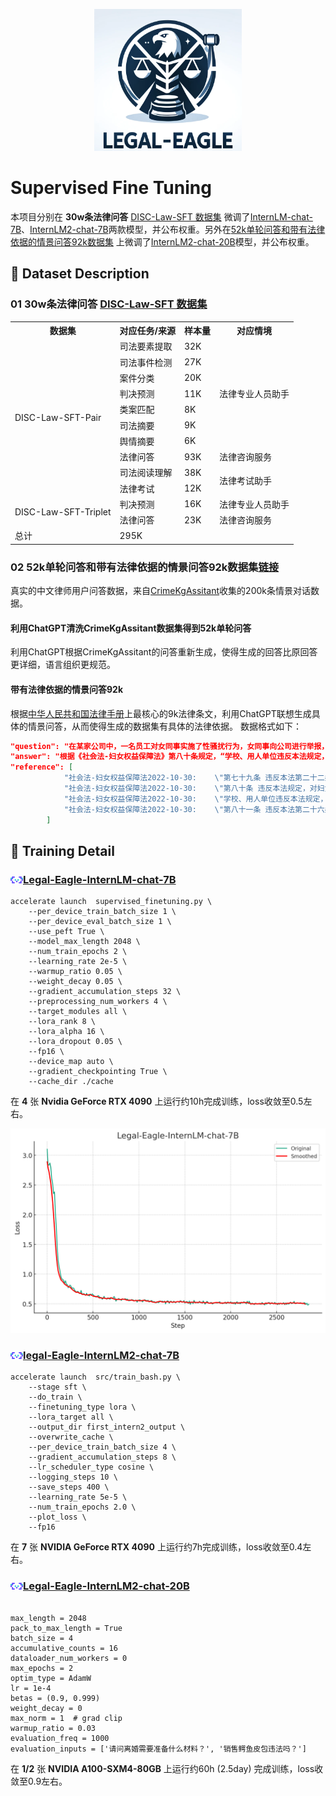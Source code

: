 <div align="center">
  
![Image](../img/logo.png)

</div><div align="left">
<h1>Supervised Fine Tuning
</h1>
</div>

本项目分别在 **30w条法律问答** [DISC-Law-SFT 数据集](https://huggingface.co/datasets/ShengbinYue/DISC-Law-SFT) 微调了[InternLM-chat-7B](https://huggingface.co/internlm/internlm-chat-7b)、[InternLM2-chat-7B](https://huggingface.co/internlm/internlm2-chat-7b)两款模型，并公布权重。另外在[52k单轮问答和带有法律依据的情景问答92k数据集](https://github.com/LiuHC0428/LAW-GPT) 上微调了[InternLM2-chat-20B](https://huggingface.co/internlm/internlm2-chat-20b)模型，并公布权重。

## 📄 Dataset Description

### 01 30w条法律问答 [DISC-Law-SFT 数据集](https://huggingface.co/datasets/ShengbinYue/DISC-Law-SFT) 

<table>
  <tr>
    <th>数据集</th>
    <th>对应任务/来源</th>
    <th>样本量</th>
    <th>对应情境</th>
  </tr>
  <tr>
    <td rowspan="10">DISC-Law-SFT-Pair</td>
    <td>司法要素提取</td>
    <td>32K</td>
    <td rowspan="7">法律专业人员助手</td>
  </tr>
  <tr>
    <td>司法事件检测</td>
    <td>27K</td>
  </tr>
  <tr>
    <td>案件分类</td>
    <td>20K</td>
  </tr>
  <tr>
    <td>判决预测</td>
    <td>11K</td>
  </tr>
  <tr>
    <td>类案匹配</td>
    <td>8K</td>
  </tr>
  <tr>
    <td>司法摘要</td>
    <td>9K</td>
  </tr>
  <tr>
    <td>舆情摘要</td>
    <td>6K</td>
  </tr>
  <tr>
    <td>法律问答</td>
    <td>93K</td>
    <td>法律咨询服务</td>
  </tr>
  <tr>
    <td>司法阅读理解</td>
    <td>38K</td>
    <td rowspan="2">法律考试助手</td>
  </tr>
  <tr>
    <td>法律考试</td>
    <td>12K</td>
  </tr>
  <tr>
    <td rowspan="2">DISC-Law-SFT-Triplet</td>
    <td>判决预测</td>
    <td>16K</td>
    <td>法律专业人员助手</td>
  </tr>
  <tr>
    <td>法律问答</td>
    <td>23K</td>
    <td>法律咨询服务</td>
  </tr>
  <tr>
    <td>总计</td>
    <td colspan="3">295K</td>
  </tr>
</table>

### 02 52k单轮问答和带有法律依据的情景问答92k数据集[链接](https://github.com/LiuHC0428/LAW-GPT) 
真实的中文律师用户问答数据，来自[CrimeKgAssitant](https://github.com/liuhuanyong/CrimeKgAssitant)收集的200k条情景对话数据。 

#### 利用ChatGPT清洗CrimeKgAssitant数据集得到52k单轮问答  


利用ChatGPT根据CrimeKgAssitant的问答重新生成，使得生成的回答比原回答更详细，语言组织更规范。
 
#### 带有法律依据的情景问答92k  

根据[中华人民共和国法律手册](https://github.com/RanKKI/LawRefBook)上最核心的9k法律条文，利用ChatGPT联想生成具体的情景问答，从而使得生成的数据集有具体的法律依据。
数据格式如下：
```json
"question": "在某家公司中，一名员工对女同事实施了性骚扰行为，女同事向公司进行举报，但公司却没有采取必要的措施来制止这种行为。\n\n公司未采取必要措施预防和制止性骚扰，导致女同事的权益受到侵害，该公司是否需要承担责任？"
"answer": "根据《社会法-妇女权益保障法》第八十条规定，“学校、用人单位违反本法规定，未采取必要措施预防和制止性骚扰，造成妇女权益受到侵害或者社会影响恶劣的，由上级机关或者主管部门责令改正；拒不改正或者情节严重的，依法对直接负责的主管人员和其他直接责任人员给予处分。”因此，该公司因为未采取必要措施预防和制止性骚扰行为，应该承担责任，并依法接受相关的处分。女同事可以向上级机关或主管部门进行申诉，要求该公司被责令改正，并对相关负责人员给予处分。"
"reference": [
            "社会法-妇女权益保障法2022-10-30:    \"第七十九条 违反本法第二十二条第二款规定，未履行报告义务的，依法对直接负责的主管人员和其他直接责任人员给予处分。\",\n",
            "社会法-妇女权益保障法2022-10-30:    \"第八十条 违反本法规定，对妇女实施性骚扰的，由公安机关给予批评教育或者出具告诫书，并由所在单位依法给予处分。\",\n",
            "社会法-妇女权益保障法2022-10-30:    \"学校、用人单位违反本法规定，未采取必要措施预防和制止性骚扰，造成妇女权益受到侵害或者社会影响恶劣的，由上级机关或者主管部门责令改正；拒不改正或者情节严重的，依法对直接负责的主管人员和其他直接责任人员给予处分。\",\n",
            "社会法-妇女权益保障法2022-10-30:    \"第八十一条 违反本法第二十六条规定，未履行报告等义务的，依法给予警告、责令停业整顿或者吊销营业执照、吊销相关许可证，并处一万元以上五万元以下罚款。\",\n"
        ]
```

## 🔎 Training Detail

### [<img src="../img/modelscope_logo.png" width="20px" />Legal-Eagle-InternLM-chat-7B](https://www.modelscope.cn/models/wangzixinxinxin/Legal-Eagle-InternLM-chat-7B-Merged)  

```
accelerate launch  supervised_finetuning.py \
    --per_device_train_batch_size 1 \
    --per_device_eval_batch_size 1 \
    --use_peft True \
    --model_max_length 2048 \
    --num_train_epochs 2 \
    --learning_rate 2e-5 \
    --warmup_ratio 0.05 \
    --weight_decay 0.05 \
    --gradient_accumulation_steps 32 \
    --preprocessing_num_workers 4 \
    --target_modules all \
    --lora_rank 8 \
    --lora_alpha 16 \
    --lora_dropout 0.05 \
    --fp16 \
    --device_map auto \
    --gradient_checkpointing True \
    --cache_dir ./cache

```
在 **4** 张 **Nvidia GeForce RTX 4090** 上运行约10h完成训练，loss收敛至0.5左右。

<div align="left">
    <img src="../img/Legal-Eagle-InternLM-chat-7B.png" width="700">
</div>


### [<img src="../img/modelscope_logo.png" width="20px" />legal-Eagle-InternLM2-chat-7B](https://www.modelscope.cn/models/wangzixinxinxin/Legal-Eagle-InternLM2-chat-7B-Merged) 

```
accelerate launch  src/train_bash.py \
    --stage sft \
    --do_train \
    --finetuning_type lora \
    --lora_target all \
    --output_dir first_intern2_output \
    --overwrite_cache \
    --per_device_train_batch_size 4 \
    --gradient_accumulation_steps 8 \
    --lr_scheduler_type cosine \
    --logging_steps 10 \
    --save_steps 400 \
    --learning_rate 5e-5 \
    --num_train_epochs 2.0 \
    --plot_loss \
    --fp16
```
在 **7** 张 **NVIDIA GeForce RTX 4090** 上运行约7h完成训练，loss收敛至0.4左右。

### [<img src="../img/modelscope_logo.png" width="20px" />Legal-Eagle-InternLM2-chat-20B](https://www.modelscope.cn/models/wangzixinxinxin/Legal-Eagle-InternLM2-chat-20B-Adapter)

```

max_length = 2048
pack_to_max_length = True
batch_size = 4 
accumulative_counts = 16
dataloader_num_workers = 0
max_epochs = 2
optim_type = AdamW
lr = 1e-4
betas = (0.9, 0.999)
weight_decay = 0
max_norm = 1  # grad clip
warmup_ratio = 0.03
evaluation_freq = 1000
evaluation_inputs = ['请问离婚需要准备什么材料？', '销售鳄鱼皮包违法吗？']

```
在 **1/2** 张 **NVIDIA A100-SXM4-80GB** 上运行约60h (2.5day) 完成训练，loss收敛至0.9左右。
